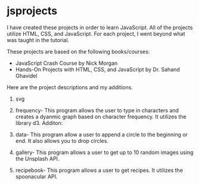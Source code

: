 # jsprojects

I have created these projects in order to learn JavaScript. All of the projects utilize HTML, CSS, and JavaScript. For each project, I went beyond what was taught in the tutorial.

These projects are based on the following books/courses:

- JavaScript Crash Course by Nick Morgan
- Hands-On Projects with HTML, CSS, and JavaScript by Dr. Sahand Ghavidel

Here are the project descriptions and my additions.

1. svg

2. frequency- This program allows the user to type in characters and creates a dyanmic graph based on character frequency. It utilizes the library d3. Additon:

3. data- This program allow a user to append a circle to the beginning or end. It also allows you to drop circles.

4. gallery- This program allows a user to get up to 10 random images using the Unsplash API.

5. recipebook- This program allows a user to get recipes. It utilizes the spoonacular API.
